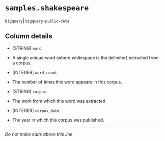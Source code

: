 # `samples.shakespeare`
`bigquery`| `bigquery-public-data`

## Column details
* [STRING]    `word`
 - A single unique word (where whitespace is the delimiter) extracted from a corpus.
* [INTEGER]   `word_count`
 - The number of times this word appears in this corpus.
* [STRING]    `corpus`
 - The work from which this word was extracted.
* [INTEGER]   `corpus_date`
 - The year in which this corpus was published.

-------------------------------------------------------------------------------
*Do not make edits above this line.*

